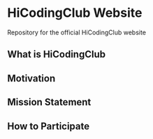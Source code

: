 # HiCodingClub Website
Repository for the official HiCodingClub website

## What is HiCodingClub

## Motivation

## Mission Statement

## How to Participate
